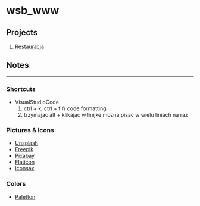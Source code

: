 # wsb_www

## Projects

1. [Restauracja](https://github.com/filipwroblewski/wsb_www/tree/main/restauracja)

## Notes

---

### Shortcuts

- VisualStudioCode
  1.  ctrl + k, ctrl + f // code formatting
  2.  trzymajac alt + klikajac w linijke mozna pisac w wielu liniach na raz

### Pictures & Icons

- [Unsplash](https://unsplash.com/)
- [Freepik](https://pl.freepik.com/)
- [Pixabay](https://pixabay.com/)
- [Flaticon](https://www.flaticon.com/)
- [Iconsax](https://iconsax.io/)

### Colors

- [Paletton](https://paletton.com/)
